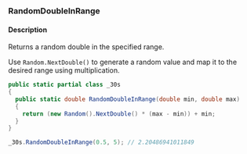 ### RandomDoubleInRange

#### Description
Returns a random double in the specified range.

Use `Random.NextDouble()` to generate a random value and map it to the desired range using multiplication.

```csharp
public static partial class _30s 
{
  public static double RandomDoubleInRange(double min, double max) 
  {
    return (new Random().NextDouble() * (max - min)) + min;
  }
}
```

```csharp
_30s.RandomDoubleInRange(0.5, 5); // 2.20486941011849
```
